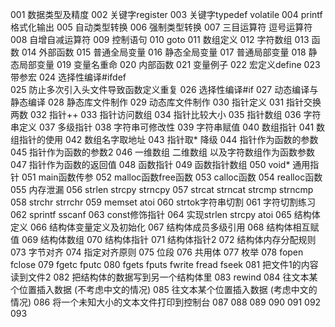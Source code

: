 001 数据类型及精度
002 关键字register
003 关键字typedef  volatile
004 printf 格式化输出
005 自动类型转换
006 强制类型转换
007 三目运算符 逗号运算符
008 自增自减运算符
009 控制语句
010 goto
011 数组定义
012 字符数组
013 函数
014 外部函数
015 普通全局变量
016 静态全局变量
017 普通局部变量
018 静态局部变量
019 变量名重命
020 内部函数
021 变量例子
022 宏定义define
023 带参宏
024 选择性编译#ifdef  
025 防止多次引入头文件导致函数定义重复
026 选择性编译#if
027 动态编译与静态编译
028 静态库文件制作
029 动态库文件制作
030 指针定义
031 指针交换两数
032 指针++
033 指针访问数组
034 指针比较大小
035 指针数组
036 字符串定义
037 多级指针
038 字符串可修改性
039 字符串赋值
040 数组指针
041 数组指针的使用
042 数组名字取地址
043 指针取* 降级
044 指针作为函数的参数
045 指针作为函数的参数2
046 一维数组 二维数组 以及字符数组作为函数参数
047 指针作为函数的返回值
048 函数指针
049 函数指针数组
050 void* 通用指针
051 main函数传参
052 malloc函数free函数
053 calloc函数
054 realloc函数
055 内存泄漏
056 strlen strcpy strncpy
057 strcat strncat strcmp strncmp
058 strchr strrchr
059 memset atoi
060 strtok字符串切割
061 字符切割练习
062 sprintf sscanf
063 const修饰指针
064 实现strlen strcpy atoi
065 结构体定义
066 结构体变量定义及初始化
067 结构体成员多级引用
068 结构体相互赋值
069 结构体数组
070 结构体指针
071 结构体指针2
072 结构体内存分配规则
073 字节对齐
074 指定对齐原则
075 位段
076 共用体
077 枚举
078 fopen fclose
079 fgetc fputc
080 fgets fputs fwrite fread fseek
081 把文件1的内容读到文件2
082 把结构体的数据写到另一个结构体里
083 rewind
084 往文本某个位置插入数据 (不考虑中文的情况)
085 往文本某个位置插入数据 (考虑中文的情况)
086 将一个未知大小的文本文件打印到控制台
087 
088 
089 
090 
091 
092 
093 

 